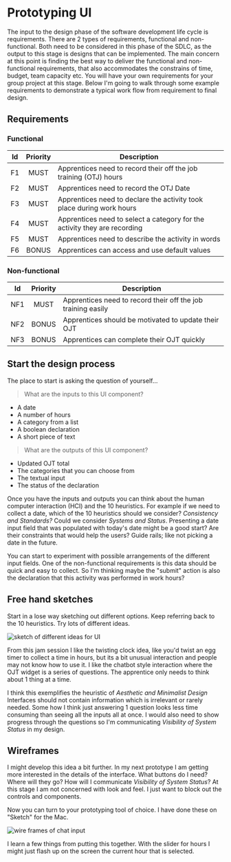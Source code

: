 # Prototyping UI

The input to the design phase of the software development life cycle is requirements. There are 2 types of requirements, functional and non-functional. Both need to be considered in this phase of the SDLC, as the output to this stage is designs that can be implemented. The main concern at this point is finding the best way to deliver the functional and non-functional requirements, that also accommodates the constrains of time, budget, team capacity etc. You will have your own requirements for your group project at this stage. Below I'm going to walk through some example requirements to demonstrate a typical work flow from requirement to final design.

## Requirements

### Functional
|Id|Priority|Description|
|--|:----:|-----------|
|F1|MUST|Apprentices need to record their off the job training (OTJ) hours|
|F2|MUST|Apprentices need to record the OTJ Date|
|F3|MUST|Apprentices need to declare the activity took place during work hours|
|F4|MUST|Apprentices need to select a category for the activity they are recording|
|F5|MUST|Apprentices need to describe the activity in words|
|F6|BONUS|Apprentices can access and use default values|

### Non-functional
|Id|Priority|Description|
|---|:----:|-----------|
|NF1|MUST|Apprentices need to record their off the job training easily|
|NF2|BONUS|Apprentices should be motivated to update their OJT|
|NF3|BONUS|Apprentices can complete their OJT quickly|

## Start the design process

The place to start is asking the question of yourself...
> What are the inputs to this UI component?
* A date
* A number of hours
* A category from a list
* A boolean declaration
* A short piece of text
> What are the outputs of this UI component?
* Updated OJT total
* The categories that you can choose from
* The textual input
* The status of the declaration

Once you have the inputs and outputs you can think about the human computer interaction (HCI) and the 10 heuristics. For example if we need to collect a date, which of the 10 heuristics should we consider? _Consistency and Standards?_ Could we consider _Systems and Status_. Presenting a date input field that was populated with today's date might be a good start? Are their constraints that would help the users? Guide rails; like not picking a date in the future.

You can start to experiment with possible arrangements of the different input fields. One of the non-functional requirements is this data should be quick and easy to collect. So I'm thinking maybe the "submit" action is also the declaration that this activity was performed in work hours?

## Free hand sketches

Start in a lose way sketching out different options. Keep referring back to the 10 heuristics. Try lots of different ideas.

![sketch of different ideas for UI](https://user-images.githubusercontent.com/4499581/123669262-ce3d7d00-d833-11eb-9dd2-2dd5bee59046.png)

From this jam session I like the twisting clock idea, like you'd twist an egg timer to collect a time in hours, but its a bit unusual interaction and people may not know how to use it. I like the chatbot style interaction where the OJT widget is a series of questions. The apprentice only needs to think about 1 thing at a time.

I think this exemplifies the heuristic of _Aesthetic and Minimalist Design_ Interfaces should not contain information which is irrelevant or rarely needed. Some how I think just answering 1 question looks less time consuming than seeing all the inputs all at once. I would also need to show progress through the questions so I'm communicating _Visibility of System Status_ in my design.

## Wireframes

I might develop this idea a bit further. In my next prototype I am getting more interested in the details of the interface. What buttons do I need? Where will they go? How will I communicate _Visibility of System Status_? At this stage I am not concerned with look and feel. I just want to block out the controls and components.

Now you can turn to your prototyping tool of choice. I have done these on "Sketch" for the Mac.

![wire frames of chat input](https://user-images.githubusercontent.com/4499581/123674562-a9e49f00-d839-11eb-8b51-31da3bcfb015.jpg)

I learn a few things from putting this together. With the slider for hours I might just flash up on the screen the current hour that is selected.